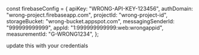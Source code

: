 const firebaseConfig = {
  apiKey: "WRONG-API-KEY-123456",
  authDomain: "wrong-project.firebaseapp.com",
  projectId: "wrong-project-id",
  storageBucket: "wrong-bucket.appspot.com",
  messagingSenderId: "999999999999",
  appId: "1:999999999999:web:wrongappid",
  measurementId: "G-WRONG1234",
};

update this with your credentials 
